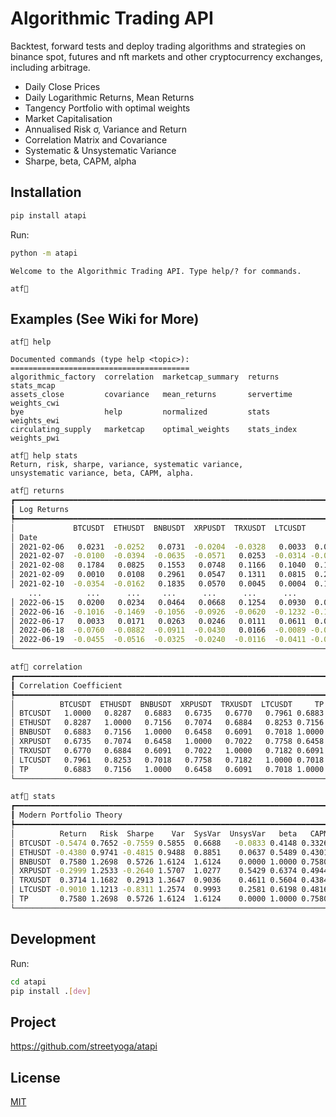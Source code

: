 # Algorithmic Trading API

Backtest, forward tests and deploy trading algorithms and strategies on binance spot, futures and nft markets and other cryptocurrency exchanges, including arbitrage.

- Daily Close Prices
- Daily Logarithmic Returns, Mean Returns
- Tangency Portfolio with optimal weights
- Market Capitalisation
- Annualised Risk σ, Variance and Return
- Correlation Matrix and Covariance
- Systematic & Unsystematic Variance
- Sharpe, beta, CAPM, alpha

## Installation 
```sh
pip install atapi 
```

Run:
```sh
python -m atapi
```
```
Welcome to the Algorithmic Trading API. Type help/? for commands.

atf🖖
```

## Examples (See Wiki for More)
```
atf🖖 help

Documented commands (type help <topic>):
========================================
algorithmic_factory  correlation  marketcap_summary  returns      stats_mcap
assets_close         covariance   mean_returns       servertime   weights_cwi
bye                  help         normalized         stats        weights_ewi
circulating_supply   marketcap    optimal_weights    stats_index  weights_pwi
```
```
atf🖖 help stats
Return, risk, sharpe, variance, systematic variance,
unsystematic variance, beta, CAPM, alpha.
```
```sh
atf🖖 returns
┏━━━━━━━━━━━━━━━━━━━━━━━━━━━━━━━━━━━━━━━━━━━━━━━━━━━━━━━━━━━━━━━━━━━━━━━━━━┓
┃ Log Returns                                                              ┃
┡━━━━━━━━━━━━━━━━━━━━━━━━━━━━━━━━━━━━━━━━━━━━━━━━━━━━━━━━━━━━━━━━━━━━━━━━━━┩
│             BTCUSDT  ETHUSDT  BNBUSDT  XRPUSDT  TRXUSDT  LTCUSDT      TP │
│ Date                                                                     │
│ 2021-02-06   0.0231  -0.0252   0.0731  -0.0204  -0.0328   0.0033  0.0731 │
│ 2021-02-07  -0.0100  -0.0394  -0.0635  -0.0571   0.0253  -0.0314 -0.0635 │
│ 2021-02-08   0.1784   0.0825   0.1553   0.0748   0.1166   0.1040  0.1553 │
│ 2021-02-09   0.0010   0.0108   0.2961   0.0547   0.1311   0.0815  0.2961 │
│ 2021-02-10  -0.0354  -0.0162   0.1835   0.0570   0.0045   0.0004  0.1835 │
    ...          ...      ...     ...      ...      ...      ...      ...
│ 2022-06-15   0.0200   0.0234   0.0464   0.0668   0.1254   0.0930  0.0464 │
│ 2022-06-16  -0.1016  -0.1469  -0.1056  -0.0926  -0.0620  -0.1232 -0.1056 │
│ 2022-06-17   0.0033   0.0171   0.0263   0.0246   0.0111   0.0611  0.0263 │
│ 2022-06-18  -0.0760  -0.0882  -0.0911  -0.0430   0.0166  -0.0089 -0.0911 │
│ 2022-06-19  -0.0455  -0.0516  -0.0325  -0.0240  -0.0116  -0.0411 -0.0325 │
└──────────────────────────────────────────────────────────────────────────┘
```
```sh
atf🖖 correlation
┏━━━━━━━━━━━━━━━━━━━━━━━━━━━━━━━━━━━━━━━━━━━━━━━━━━━━━━━━━━━━━━━━━━━━━━┓
┃ Correlation Coefficient                                              ┃
┡━━━━━━━━━━━━━━━━━━━━━━━━━━━━━━━━━━━━━━━━━━━━━━━━━━━━━━━━━━━━━━━━━━━━━━┩
│          BTCUSDT  ETHUSDT  BNBUSDT  XRPUSDT  TRXUSDT  LTCUSDT     TP │
│ BTCUSDT   1.0000   0.8287   0.6883   0.6735   0.6770   0.7961 0.6883 │
│ ETHUSDT   0.8287   1.0000   0.7156   0.7074   0.6884   0.8253 0.7156 │
│ BNBUSDT   0.6883   0.7156   1.0000   0.6458   0.6091   0.7018 1.0000 │
│ XRPUSDT   0.6735   0.7074   0.6458   1.0000   0.7022   0.7758 0.6458 │
│ TRXUSDT   0.6770   0.6884   0.6091   0.7022   1.0000   0.7182 0.6091 │
│ LTCUSDT   0.7961   0.8253   0.7018   0.7758   0.7182   1.0000 0.7018 │
│ TP        0.6883   0.7156   1.0000   0.6458   0.6091   0.7018 1.0000 │
└──────────────────────────────────────────────────────────────────────┘
```
```sh
atf🖖 stats
┏━━━━━━━━━━━━━━━━━━━━━━━━━━━━━━━━━━━━━━━━━━━━━━━━━━━━━━━━━━━━━━━━━━━━━━━━━━━━━━━┓
┃ Modern Portfolio Theory                                                       ┃
┡━━━━━━━━━━━━━━━━━━━━━━━━━━━━━━━━━━━━━━━━━━━━━━━━━━━━━━━━━━━━━━━━━━━━━━━━━━━━━━━┩
│          Return   Risk  Sharpe    Var  SysVar  UnsysVar   beta   CAPM   alpha │
│ BTCUSDT -0.5474 0.7652 -0.7559 0.5855  0.6688   -0.0833 0.4148 0.3326 -0.8799 │
│ ETHUSDT -0.4380 0.9741 -0.4815 0.9488  0.8851    0.0637 0.5489 0.4301 -0.8680 │
│ BNBUSDT  0.7580 1.2698  0.5726 1.6124  1.6124    0.0000 1.0000 0.7580  0.0000 │
│ XRPUSDT -0.2999 1.2533 -0.2640 1.5707  1.0277    0.5429 0.6374 0.4944 -0.7943 │
│ TRXUSDT  0.3714 1.1682  0.2913 1.3647  0.9036    0.4611 0.5604 0.4384 -0.0671 │
│ LTCUSDT -0.9010 1.1213 -0.8311 1.2574  0.9993    0.2581 0.6198 0.4816 -1.3826 │
│ TP       0.7580 1.2698  0.5726 1.6124  1.6124    0.0000 1.0000 0.7580  0.0000 │
└───────────────────────────────────────────────────────────────────────────────┘
```
## Development

Run:
```sh
cd atapi
pip install .[dev]
```

## Project 

https://github.com/streetyoga/atapi

## License

[MIT](LICENSE.txt)
